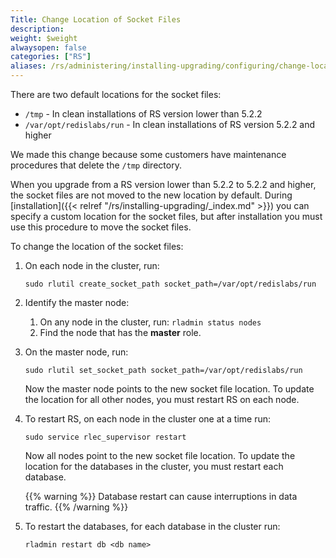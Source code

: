 ```yaml
---
Title: Change Location of Socket Files
description:
weight: $weight
alwaysopen: false
categories: ["RS"]
aliases: /rs/administering/installing-upgrading/configuring/change-location-socket-files/
---
```

There are two default locations for the socket files:

- `/tmp` - In clean installations of RS version lower than 5.2.2
- `/var/opt/redislabs/run` - In clean installations of RS version 5.2.2 and higher

We made this change because some customers have maintenance procedures that delete the
`/tmp` directory.

When you upgrade from a RS version lower than 5.2.2 to 5.2.2 and higher, the socket files
are not moved to the new location by default. During [installation]({{< relref
"/rs/installing-upgrading/_index.md" >}}) you can specify a custom location
for the socket files, but after installation you must use this procedure to move the socket files.

To change the location of the socket files:

1. On each node in the cluster, run:

    ```src
    sudo rlutil create_socket_path socket_path=/var/opt/redislabs/run
    ```

1. Identify the master node:
    1. On any node in the cluster, run: `rladmin status nodes`
    1. Find the node that has the **master** role.
1. On the master node, run:

    ```src
    sudo rlutil set_socket_path socket_path=/var/opt/redislabs/run
    ```

    Now the master node points to the new socket file location.
    To update the location for all other nodes, you must restart RS on each node.

1. To restart RS, on each node in the cluster one at a time run:

    ```src
    sudo service rlec_supervisor restart
    ```

    Now all nodes point to the new socket file location.
    To update the location for the databases in the cluster, you must restart each database.

    {{% warning %}}
Database restart can cause interruptions in data traffic.
    {{% /warning %}}

1. To restart the databases, for each database in the cluster run:

    ```src
    rladmin restart db <db name>
    ```
